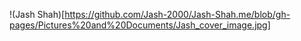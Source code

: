 !(Jash Shah)[https://github.com/Jash-2000/Jash-Shah.me/blob/gh-pages/Pictures%20and%20Documents/Jash_cover_image.jpg]
